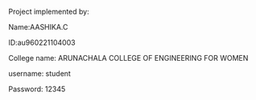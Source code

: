 Project implemented by: 


Name:AASHIKA.C


ID:au960221104003


College name: ARUNACHALA COLLEGE OF ENGINEERING FOR WOMEN


username: student


Password: 12345


